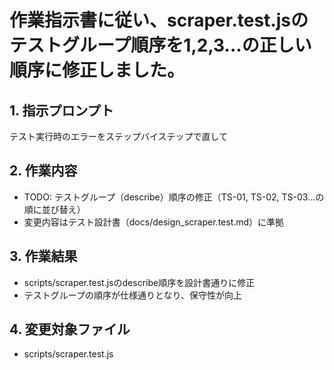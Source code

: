 # 作業指示書に従い、scraper.test.jsのテストグループ順序を1,2,3...の正しい順序に修正しました。

## 1. 指示プロンプト
テスト実行時のエラーをステップバイステップで直して

## 2. 作業内容
- TODO: テストグループ（describe）順序の修正（TS-01, TS-02, TS-03...の順に並び替え）
- 変更内容はテスト設計書（docs/design_scraper.test.md）に準拠

## 3. 作業結果
- scripts/scraper.test.jsのdescribe順序を設計書通りに修正
- テストグループの順序が仕様通りとなり、保守性が向上

## 4. 変更対象ファイル
- scripts/scraper.test.js
